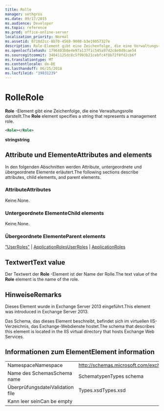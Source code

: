 ```yaml
---
title: Rolle
manager: sethgros
ms.date: 09/17/2015
ms.audience: Developer
ms.topic: reference
ms.prod: office-online-server
localization_priority: Normal
ms.assetid: 0718d2cc-8b70-4569-9008-b3e19857327e
description: Role-Element gibt eine Zeichenfolge, die eine Verwaltungsrolle darstellt.
ms.openlocfilehash: 1796403b8e4e97a137f1c545a97d2c8e0d9cae54
ms.sourcegitcommit: 34041125dc8c5f993b21cebfc4f8b72f0fd2cb6f
ms.translationtype: MT
ms.contentlocale: de-DE
ms.lasthandoff: 06/25/2018
ms.locfileid: "19831239"
---
```

# <a name="role"></a><span data-ttu-id="dc1a2-103">Rolle</span><span class="sxs-lookup"><span data-stu-id="dc1a2-103">Role</span></span>

<span data-ttu-id="dc1a2-104">**Role** -Element gibt eine Zeichenfolge, die eine Verwaltungsrolle darstellt.</span><span class="sxs-lookup"><span data-stu-id="dc1a2-104">The **Role** element specifies a string that represents a management role.</span></span> 
  
```XML
<Role></Role>
```

 <span data-ttu-id="dc1a2-105">**string**</span><span class="sxs-lookup"><span data-stu-id="dc1a2-105">**string**</span></span>
## <a name="attributes-and-elements"></a><span data-ttu-id="dc1a2-106">Attribute und Elemente</span><span class="sxs-lookup"><span data-stu-id="dc1a2-106">Attributes and elements</span></span>

<span data-ttu-id="dc1a2-107">In den folgenden Abschnitten werden Attribute, untergeordnete und übergeordnete Elemente erläutert.</span><span class="sxs-lookup"><span data-stu-id="dc1a2-107">The following sections describe attributes, child elements, and parent elements.</span></span>
  
### <a name="attributes"></a><span data-ttu-id="dc1a2-108">Attribute</span><span class="sxs-lookup"><span data-stu-id="dc1a2-108">Attributes</span></span>

<span data-ttu-id="dc1a2-109">Keine.</span><span class="sxs-lookup"><span data-stu-id="dc1a2-109">None.</span></span>
  
### <a name="child-elements"></a><span data-ttu-id="dc1a2-110">Untergeordnete Elemente</span><span class="sxs-lookup"><span data-stu-id="dc1a2-110">Child elements</span></span>

<span data-ttu-id="dc1a2-111">Keine.</span><span class="sxs-lookup"><span data-stu-id="dc1a2-111">None.</span></span>
  
### <a name="parent-elements"></a><span data-ttu-id="dc1a2-112">Übergeordnete Elemente</span><span class="sxs-lookup"><span data-stu-id="dc1a2-112">Parent elements</span></span>

<span data-ttu-id="dc1a2-113">["UserRoles"](userroles.md) | [ApplicationRoles](applicationroles.md)</span><span class="sxs-lookup"><span data-stu-id="dc1a2-113">[UserRoles](userroles.md) | [ApplicationRoles](applicationroles.md)</span></span>
  
## <a name="text-value"></a><span data-ttu-id="dc1a2-114">Textwert</span><span class="sxs-lookup"><span data-stu-id="dc1a2-114">Text value</span></span>

<span data-ttu-id="dc1a2-115">Der Textwert der **Role** -Element ist der Name der Rolle.</span><span class="sxs-lookup"><span data-stu-id="dc1a2-115">The text value of the **Role** element is the name of the role.</span></span> 
  
## <a name="remarks"></a><span data-ttu-id="dc1a2-116">Hinweise</span><span class="sxs-lookup"><span data-stu-id="dc1a2-116">Remarks</span></span>

<span data-ttu-id="dc1a2-117">Dieses Element wurde in Exchange Server 2013 eingeführt.</span><span class="sxs-lookup"><span data-stu-id="dc1a2-117">This element was introduced in Exchange Server 2013.</span></span>
  
<span data-ttu-id="dc1a2-118">Das Schema, das dieses Element beschreibt, befindet sich im virtuellen IIS-Verzeichnis, das Exchange-Webdienste hostet.</span><span class="sxs-lookup"><span data-stu-id="dc1a2-118">The schema that describes this element is located in the IIS virtual directory that hosts Exchange Web Services.</span></span>
  
## <a name="element-information"></a><span data-ttu-id="dc1a2-119">Informationen zum Element</span><span class="sxs-lookup"><span data-stu-id="dc1a2-119">Element information</span></span>

|||
|:-----|:-----|
|<span data-ttu-id="dc1a2-120">Namespace</span><span class="sxs-lookup"><span data-stu-id="dc1a2-120">Namespace</span></span>  <br/> |http://schemas.microsoft.com/exchange/services/2006/types  <br/> |
|<span data-ttu-id="dc1a2-121">Name des Schemas</span><span class="sxs-lookup"><span data-stu-id="dc1a2-121">Schema name</span></span>  <br/> |<span data-ttu-id="dc1a2-122">Schematypen</span><span class="sxs-lookup"><span data-stu-id="dc1a2-122">Types schema</span></span>  <br/> |
|<span data-ttu-id="dc1a2-123">Überprüfungsdatei</span><span class="sxs-lookup"><span data-stu-id="dc1a2-123">Validation file</span></span>  <br/> |<span data-ttu-id="dc1a2-124">Types.xsd</span><span class="sxs-lookup"><span data-stu-id="dc1a2-124">Types.xsd</span></span>  <br/> |
|<span data-ttu-id="dc1a2-125">Kann leer sein</span><span class="sxs-lookup"><span data-stu-id="dc1a2-125">Can be empty</span></span>  <br/> ||
   

